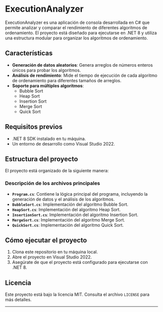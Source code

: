 # ExecutionAnalyzer

ExecutionAnalyzer es una aplicación de consola desarrollada en C# que permite analizar y comparar el rendimiento de diferentes algoritmos de ordenamiento. El proyecto está diseñado para ejecutarse en .NET 8 y utiliza una estructura modular para organizar los algoritmos de ordenamiento.

## Características

- **Generación de datos aleatorios**: Genera arreglos de números enteros únicos para probar los algoritmos.
- **Análisis de rendimiento**: Mide el tiempo de ejecución de cada algoritmo de ordenamiento para diferentes tamaños de arreglos.
- **Soporte para múltiples algoritmos**:
  - Bubble Sort
  - Heap Sort
  - Insertion Sort
  - Merge Sort
  - Quick Sort

## Requisitos previos

- .NET 8 SDK instalado en tu máquina.
- Un entorno de desarrollo como Visual Studio 2022.

## Estructura del proyecto

El proyecto está organizado de la siguiente manera:

### Descripción de los archivos principales

- **`Program.cs`**: Contiene la lógica principal del programa, incluyendo la generación de datos y el análisis de los algoritmos.
- **`BubbleSort.cs`**: Implementación del algoritmo Bubble Sort.
- **`HeapSort.cs`**: Implementación del algoritmo Heap Sort.
- **`InsertionSort.cs`**: Implementación del algoritmo Insertion Sort.
- **`MergeSort.cs`**: Implementación del algoritmo Merge Sort.
- **`QuickSort.cs`**: Implementación del algoritmo Quick Sort.

## Cómo ejecutar el proyecto

1. Clona este repositorio en tu máquina local.
2. Abre el proyecto en Visual Studio 2022.
3. Asegúrate de que el proyecto está configurado para ejecutarse con .NET 8.


## Licencia

Este proyecto está bajo la licencia MIT. Consulta el archivo `LICENSE` para más detalles.


---